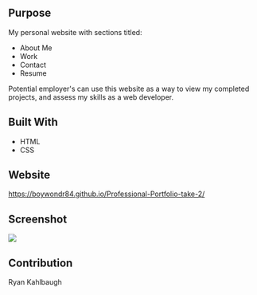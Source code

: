 ## Purpose
My personal website with sections titled:

* About Me
* Work
* Contact
* Resume

Potential employer's can use this website as a way to view my completed projects, and assess my skills as a web developer.

## Built With
* HTML
* CSS

## Website
https://boywondr84.github.io/Professional-Portfolio-take-2/

## Screenshot
<img src=".\Professional Portfolio - take 2\screenshot.png" />

## Contribution
Ryan Kahlbaugh